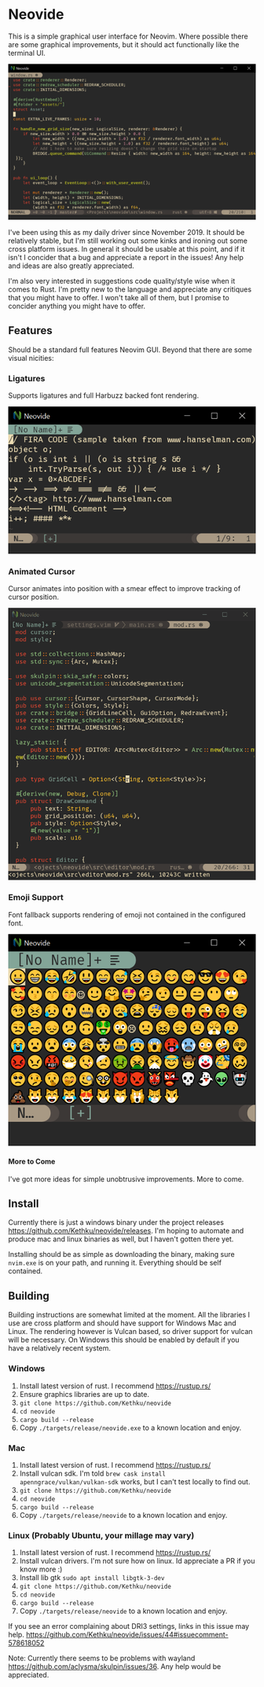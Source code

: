 # Neovide
This is a simple graphical user interface for Neovim. Where possible there are some graphical improvements, but it should act
functionally like the terminal UI.

![Basic Screen Cap](./assets/BasicScreenCap.png)

I've been using this as my daily driver since November 2019. It should be relatively stable, but I'm still working out some kinks and ironing out some cross platform issues. In general it should be usable at this point, and if it isn't I concider that a bug and appreciate a report in the issues! Any help and ideas are also greatly appreciated.

I'm also very interested in suggestions code quality/style wise when it comes to Rust. I'm pretty new to the language and appreciate any critiques that you might have to offer. I won't take all of them, but I promise to concider anything you might have to offer.

## Features
Should be a standard full features Neovim GUI. Beyond that there are some visual nicities:

### Ligatures

Supports ligatures and full Harbuzz backed font rendering.

![Ligatures](./assets/Ligatures.png)

### Animated Cursor

Cursor animates into position with a smear effect to improve tracking of cursor position.

![Animated Cursor](./assets/AnimatedCursor.gif)

### Emoji Support

Font fallback supports rendering of emoji not contained in the configured font.

![Emoji](./assets/Emoji.png)

#### More to Come

I've got more ideas for simple unobtrusive improvements. More to come.

## Install

Currently there is just a windows binary under the project releases https://github.com/Kethku/neovide/releases. I'm hoping to automate and produce mac and linux binaries as well, but I haven't gotten there yet.

Installing should be as simple as downloading the binary, making sure `nvim.exe` is on your path, and running it. Everything should be self contained.

## Building

Building instructions are somewhat limited at the moment. All the libraries I use are cross platform and should have
support for Windows Mac and Linux. The rendering however is Vulcan based, so driver support for vulcan will be
necessary. On Windows this should be enabled by default if you have a relatively recent system.

### Windows

1. Install latest version of rust. I recommend https://rustup.rs/
1. Ensure graphics libraries are up to date.
1. `git clone https://github.com/Kethku/neovide`
1. `cd neovide`
1. `cargo build --release`
1. Copy `./targets/release/neovide.exe` to a known location and enjoy.

### Mac

1. Install latest version of rust. I recommend https://rustup.rs/
1. Install vulcan sdk. I'm told `brew cask install apenngrace/vulkan/vulkan-sdk` works, but I can't test locally to find out.
1. `git clone https://github.com/Kethku/neovide`
1. `cd neovide`
1. `cargo build --release`
1. Copy `./targets/release/neovide` to a known location and enjoy.

### Linux (Probably Ubuntu, your millage may vary)

1. Install latest version of rust. I recommend https://rustup.rs/
1. Install vulcan drivers. I'm not sure how on linux. Id appreciate a PR if you know more :)
1. Install lib gtk `sudo apt install libgtk-3-dev`
1. `git clone https://github.com/Kethku/neovide`
1. `cd neovide`
1. `cargo build --release`
1. Copy `./targets/release/neovide` to a known location and enjoy.

If you see an error complaining about DRI3 settings, links in this issue may help. https://github.com/Kethku/neovide/issues/44#issuecomment-578618052

Note: Currently there seems to be problems with wayland https://github.com/aclysma/skulpin/issues/36. Any help would be appreciated.
